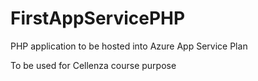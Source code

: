 # FirstAppServicePHP
PHP application to be hosted into Azure App Service Plan

To be used for Cellenza course purpose
